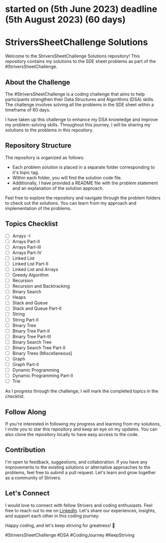 # started on (5th June 2023) deadline (5th August 2023) (60 days)

StriversSheetChallenge Solutions
================================

Welcome to the StriversSheetChallenge Solutions repository! This repository contains my solutions to the SDE sheet problems as part of the #StriversSheetChallenge.

About the Challenge
-------------------

The #StriversSheetChallenge is a coding challenge that aims to help participants strengthen their Data Structures and Algorithms (DSA) skills. The challenge involves solving all the problems in the SDE sheet within a timeframe of 60 days.

I have taken up this challenge to enhance my DSA knowledge and improve my problem-solving skills. Throughout this journey, I will be sharing my solutions to the problems in this repository.

Repository Structure
--------------------

The repository is organized as follows:

-   Each problem solution is placed in a separate folder corresponding to it's topic tag.
-   Within each folder, you will find the solution code file.
-   Additionally, I have provided a README file with the problem statement and an explanation of the solution approach.

Feel free to explore the repository and navigate through the problem folders to check out the solutions. You can learn from my approach and implementation of the problems.

Topics Checklist
----------------

-   [ ]  Arrays -I
-   [ ]  Arrays Part-II
-   [ ]  Arrays Part-III
-   [ ]  Arrays Part-IV
-   [ ]  Linked List
-   [ ]  Linked List Part-II
-   [ ]  Linked List and Arrays
-   [ ]  Greedy Algorithm
-   [ ]  Recursion
-   [ ]  Recursion and Backtracking
-   [ ]  Binary Search
-   [ ]  Heaps
-   [ ]  Stack and Queue
-   [ ]  Stack and Queue Part-II
-   [ ]  String
-   [ ]  String Part-II
-   [ ]  Binary Tree
-   [ ]  Binary Tree Part-II
-   [ ]  Binary Tree Part-III
-   [ ]  Binary Search Tree
-   [ ]  Binary Search Tree Part-II
-   [ ]  Binary Trees [Miscellaneous]
-   [ ]  Graph
-   [ ]  Graph Part-II
-   [ ]  Dynamic Programming
-   [ ]  Dynamic Programming Part-II
-   [ ]  Trie

As I progress through the challenge, I will mark the completed topics in the checklist.

Follow Along
------------

If you're interested in following my progress and learning from my solutions, I invite you to star this repository and keep an eye on my updates. You can also clone the repository locally to have easy access to the code.

Contribution
------------

I'm open to feedback, suggestions, and collaboration. If you have any improvements to the existing solutions or alternative approaches to the problems, feel free to submit a pull request. Let's learn and grow together as a community of Strivers.

Let's Connect
-------------

I would love to connect with fellow Strivers and coding enthusiasts. Feel free to reach out to me on [LinkedIn](https://www.linkedin.com/in/nishant-jain-8a0247239/). Let's share our experiences, insights, and support each other in this coding journey.

Happy coding, and let's keep striving for greatness! 🌟

#StriversSheetChallenge #DSA #CodingJourney #KeepStriving